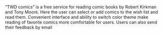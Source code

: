 “TWD comics” is a free service for reading comic books by Robert Kirkman and Tony Moore. Here the user can select or add comics to the wish list and read them. 
Convenient interface and ability to switch color theme make reading of favorite comics more comfortable for users. Users can also send their feedback by email
